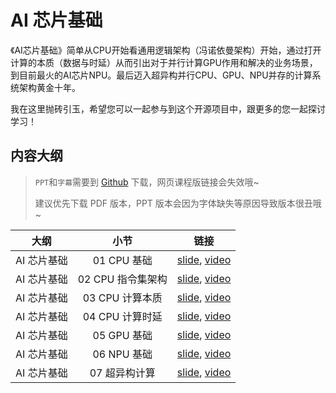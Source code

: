 # AI 芯片基础

《AI芯片基础》简单从CPU开始看通用逻辑架构（冯诺依曼架构）开始，通过打开计算的本质（数据与时延）从而引出对于并行计算GPU作用和解决的业务场景，到目前最火的AI芯片NPU。最后迈入超异构并行CPU、GPU、NPU并存的计算系统架构黄金十年。

我在这里抛砖引玉，希望您可以一起参与到这个开源项目中，跟更多的您一起探讨学习！

## 内容大纲

> `PPT`和`字幕`需要到 [Github](https://github.com/chenzomi12/DeepLearningSystem) 下载，网页课程版链接会失效哦~
>
> 建议优先下载 PDF 版本，PPT 版本会因为字体缺失等原因导致版本很丑哦~

| 大纲 | 小节 | 链接|
|:--:|:--:|:--:|
| AI 芯片基础 | 01 CPU 基础| [slide](./01.cpu_base.pdf), [video](https://www.bilibili.com/video/BV1tv4y1V72f/)|
| AI 芯片基础 | 02 CPU 指令集架构 | [slide](./02.cpu_isa.pdf), [video](https://www.bilibili.com/video/BV1ro4y1W7xN/) |
| AI 芯片基础 | 03 CPU 计算本质| [slide](./03.cpu_data.pdf), [video](https://www.bilibili.com/video/BV17X4y1k7eF/)|
| AI 芯片基础 | 04 CPU 计算时延| [slide](./04.cpu_latency.pdf), [video](https://www.bilibili.com/video/BV1Qk4y1i7GT/) |
| AI 芯片基础 | 05 GPU 基础| [slide](./05.gpu.pdf), [video](https://www.bilibili.com/video/BV1sM411T72Q/) |
| AI 芯片基础 | 06 NPU 基础| [slide](./06.npu.pptx), [video](https://www.bilibili.com/video/BV1Rk4y1e77n/)|
| AI 芯片基础 | 07 超异构计算 | [slide](./07.future.pdf), [video](https://www.bilibili.com/video/BV1YM4y117VK) |
